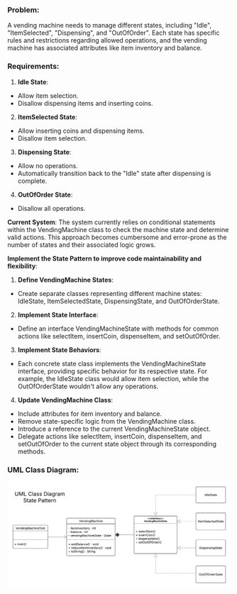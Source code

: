 ### Problem:
A vending machine needs to manage different states, including "Idle", "ItemSelected", "Dispensing", and "OutOfOrder". Each state has specific rules and restrictions regarding allowed operations, and the vending machine has associated attributes like item inventory and balance.
### Requirements:
1.  **Idle State**:
- Allow item selection.
- Disallow dispensing items and inserting coins.
2.  **ItemSelected State**:
- Allow inserting coins and dispensing items.
- Disallow item selection.
3.  **Dispensing State**:
- Allow no operations.
- Automatically transition back to the "Idle" state after dispensing is complete.
4.  **OutOfOrder State**:
- Disallow all operations.

**Current System**: The system currently relies on conditional statements within the VendingMachine class to check the machine state and determine valid actions. This approach becomes cumbersome and error-prone as the number of states and their associated logic grows.

**Implement the State Pattern to improve code maintainability and flexibility**:
1.  **Define VendingMachine States**:
- Create separate classes representing different machine states: IdleState, ItemSelectedState, DispensingState, and OutOfOrderState.
2.  **Implement State Interface**:
- Define an interface VendingMachineState with methods for common actions like selectItem, insertCoin, dispenseItem, and setOutOfOrder.
3.  **Implement State Behaviors**:
- Each concrete state class implements the VendingMachineState interface, providing specific behavior for its respective state. For example, the IdleState class would allow item selection, while the OutOfOrderState wouldn't allow any operations.
4.  **Update VendingMachine Class**:
- Include attributes for item inventory and balance.
- Remove state-specific logic from the VendingMachine class.
- Introduce a reference to the current VendingMachineState object.
- Delegate actions like selectItem, insertCoin, dispenseItem, and setOutOfOrder to the current state object through its corresponding methods.

### UML Class Diagram:
![alt text](<UML State Pattern.png>)
